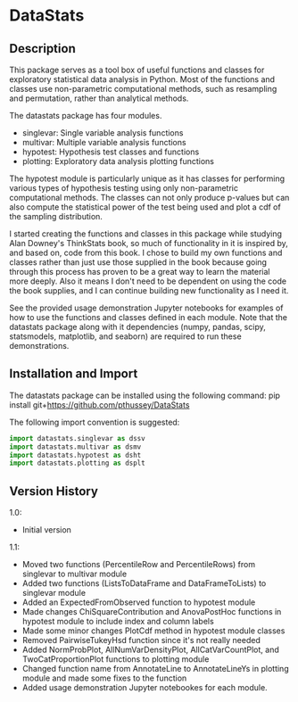 # DataStats
Description
----------

This package serves as a tool box of useful functions and classes for exploratory statistical data analysis in Python. Most of the functions and classes use non-parametric computational methods, such as resampling and permutation, rather than analytical methods.

The datastats package has four modules.
- singlevar: Single variable analysis functions
- multivar: Multiple variable analysis functions
- hypotest: Hypothesis test classes and functions
- plotting: Exploratory data analysis plotting functions

The hypotest module is particularly unique as it has classes for performing various types of hypothesis testing using only non-parametric computational methods. The classes can not only produce p-values but can also compute the statistical power of the test being used and plot a cdf of the sampling distribution.

I started creating the functions and classes in this package while studying Alan Downey's ThinkStats book, so much of functionality in it is inspired by, and based on, code from this book. I chose to build my own functions and classes rather than just use those supplied in the book because going through this process has proven to be a great way to learn the material more deeply. Also it means I don't need to be dependent on using the code the book supplies, and I can continue building new functionality as I need it.

See the provided usage demonstration Jupyter notebooks for examples of how to use the functions and classes defined in each module. Note that the datastats package along with it dependencies (numpy, pandas, scipy, statsmodels, matplotlib, and seaborn) are required to run these demonstrations.

Installation and Import
-----------------------

The datastats package can be installed using the following command:
pip install git+https://github.com/pthussey/DataStats

The following import convention is suggested:
```python
import datastats.singlevar as dssv
import datastats.multivar as dsmv
import datastats.hypotest as dsht
import datastats.plotting as dsplt
```

Version History
---------------

1.0:  
  - Initial version

1.1:  
  - Moved two functions (PercentileRow and PercentileRows) from singlevar to multivar module
  - Added two functions (ListsToDataFrame and DataFrameToLists) to singlevar module
  - Added an ExpectedFromObserved function to hypotest module
  - Made changes ChiSquareContribution and AnovaPostHoc functions in hypotest module to include index and column labels
  - Made some minor changes PlotCdf method in hypotest module classes
  - Removed PairwiseTukeyHsd function since it's not really needed
  - Added NormProbPlot, AllNumVarDensityPlot, AllCatVarCountPlot, and TwoCatProportionPlot functions to plotting module
  - Changed function name from AnnotateLine to AnnotateLineYs in plotting module and made some fixes to the function
  - Added usage demonstration Jupyter notebookes for each module.
